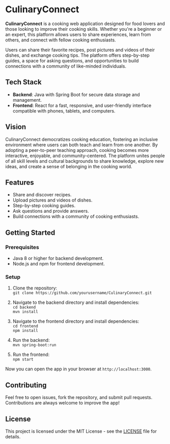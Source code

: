 # CulinaryConnect

**CulinaryConnect** is a cooking web application designed for food lovers and those looking to improve their cooking skills. Whether you're a beginner or an expert, this platform allows users to share experiences, learn from others, and connect with fellow cooking enthusiasts.

Users can share their favorite recipes, post pictures and videos of their dishes, and exchange cooking tips. The platform offers step-by-step guides, a space for asking questions, and opportunities to build connections with a community of like-minded individuals.

## Tech Stack
- **Backend**: Java with Spring Boot for secure data storage and management.
- **Frontend**: React for a fast, responsive, and user-friendly interface compatible with phones, tablets, and computers.

## Vision
CulinaryConnect democratizes cooking education, fostering an inclusive environment where users can both teach and learn from one another. By adopting a peer-to-peer teaching approach, cooking becomes more interactive, enjoyable, and community-centered. The platform unites people of all skill levels and cultural backgrounds to share knowledge, explore new ideas, and create a sense of belonging in the cooking world.

## Features
- Share and discover recipes.
- Upload pictures and videos of dishes.
- Step-by-step cooking guides.
- Ask questions and provide answers.
- Build connections with a community of cooking enthusiasts.

## Getting Started
### Prerequisites
- Java 8 or higher for backend development.
- Node.js and npm for frontend development.

### Setup
1. Clone the repository:  
   `git clone https://github.com/yourusername/CulinaryConnect.git`
   
2. Navigate to the backend directory and install dependencies:  
   `cd backend`  
   `mvn install`

3. Navigate to the frontend directory and install dependencies:  
   `cd frontend`  
   `npm install`

4. Run the backend:  
   `mvn spring-boot:run`

5. Run the frontend:  
   `npm start`

Now you can open the app in your browser at `http://localhost:3000`.

## Contributing
Feel free to open issues, fork the repository, and submit pull requests. Contributions are always welcome to improve the app!

## License
This project is licensed under the MIT License - see the [LICENSE](LICENSE) file for details.
